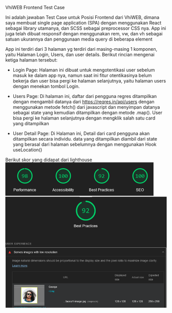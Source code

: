 VhiWEB Frontend Test Case    

Ini adalah jawaban Test Case untuk Posisi Frontend dari VhiWEB, dimana saya membuat single page application (SPA) dengan menggunakan React sebagai library utamanya, dan SCSS sebagai preprocessor CSS nya. App ini juga telah dibuat responsif dengan menggunakan rem, vw, dan vh sebagai satuan ukurannya dan penggunaan media query di beberapa element

App ini terdiri dari 3 halaman yg terdiri dari masing-masing 1 komponen, yaitu Halaman Login, Users, dan user details. Berikut rincian mengenai ketiga halaman tersebut:

- Login Page: Halaman ini dibuat untuk mengotentikasi user sebelum masuk ke dalam app nya, namun saat ini fitur otentikasinya belum bekerja dan user bisa pergi ke halaman selanjutnya, yaitu halaman users dengan menekan tombol Login.

- Users Page: Di halaman ini, daftar dari pengguna regres ditampilkan dengan mengambil datanya dari https://reqres.in/api/users dengan menggunakan metode fetch() dari javascript dan menyimpan datanya sebagai state yang kemudian ditampilkan dengan metode .map(). User bisa pergi ke halaman selanjutnya dengan mengklik salah satu card yang ditampilkan

- User Detail Page: Di Halaman ini, Detail dari card pengguna akan ditampilkan secara individu. data yang ditampilkan diambil dari state yang berasal dari halaman sebelumnya dengan menggunakan Hook useLocation()

Berikut skor yang didapat dari lighthouse   
![Screenshot](Lighthouse.png)   
![Screenshot](Lighthouse2.png)